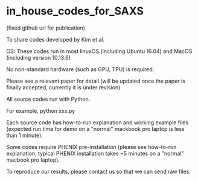 # in_house_codes_for_SAXS

(fixed github url for publication)


To share codes developed by Kim et al.

OS: These codes run in most linuxOS (including Ubuntu 16.04) and MacOS (including version 10.13.6)

No non-standard hardware (such as GPU, TPU) is required.

Please see a relevant paper for detail (will be updated once the paper is finally accepted, currently it is under revision)

All source codes run with Python.

For example, python xxx.py

Each source code has how-to-run explanation and working example files (expected run time for demo on a "normal" mackbook pro laptop is less than 1 minute).

Some codes require PHENIX pre-installation (please see how-to-run explanation, typical PHENIX installation takes ~5 minutes on a "normal" macbook pro laptop).

To reproduce our results, please contact us so that we can send raw files.